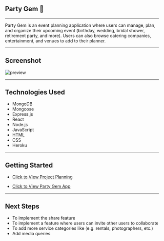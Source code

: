 ## Party Gem 💎
---

Party Gem is an event planning application where users can manage, plan, and organize their upcoming event (birthday, wedding, bridal shower, retirement party, and more). Users can also browse catering companies, entertainment, and venues to add to their planner.

---
## Screenshot
![ preview]()

---
## Technologies Used

- MongoDB
- Mongoose
- Express.js
- React
- Node.js
- JavaScript
- HTML
- CSS
- Heroku

---
## Getting Started

- [Click to View Project Planning](https://trello.com/b/stT7uw21/capstone-project-mern-stack-party-gem)

- [Click to View Party Gem App]()

---
## Next Steps

- To implement the share feature
- To implement a feature where users can invite other users to collaborate
- To add more service categories like (e.g. rentals, photographers, etc.)
- Add media queries

